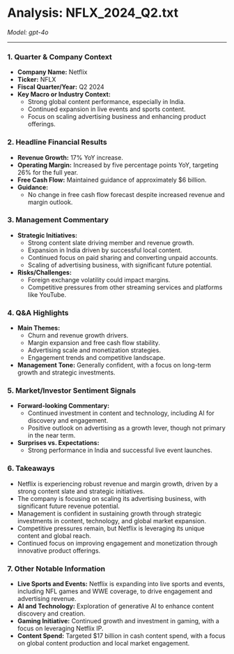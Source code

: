 # Analysis: NFLX_2024_Q2.txt

*Model: gpt-4o*

---

### 1. Quarter & Company Context
- **Company Name:** Netflix
- **Ticker:** NFLX
- **Fiscal Quarter/Year:** Q2 2024
- **Key Macro or Industry Context:**
  - Strong global content performance, especially in India.
  - Continued expansion in live events and sports content.
  - Focus on scaling advertising business and enhancing product offerings.

### 2. Headline Financial Results
- **Revenue Growth:** 17% YoY increase.
- **Operating Margin:** Increased by five percentage points YoY, targeting 26% for the full year.
- **Free Cash Flow:** Maintained guidance of approximately $6 billion.
- **Guidance:**
  - No change in free cash flow forecast despite increased revenue and margin outlook.

### 3. Management Commentary
- **Strategic Initiatives:**
  - Strong content slate driving member and revenue growth.
  - Expansion in India driven by successful local content.
  - Continued focus on paid sharing and converting unpaid accounts.
  - Scaling of advertising business, with significant future potential.
- **Risks/Challenges:**
  - Foreign exchange volatility could impact margins.
  - Competitive pressures from other streaming services and platforms like YouTube.

### 4. Q&A Highlights
- **Main Themes:**
  - Churn and revenue growth drivers.
  - Margin expansion and free cash flow stability.
  - Advertising scale and monetization strategies.
  - Engagement trends and competitive landscape.
- **Management Tone:** Generally confident, with a focus on long-term growth and strategic investments.

### 5. Market/Investor Sentiment Signals
- **Forward-looking Commentary:**
  - Continued investment in content and technology, including AI for discovery and engagement.
  - Positive outlook on advertising as a growth lever, though not primary in the near term.
- **Surprises vs. Expectations:**
  - Strong performance in India and successful live event launches.

### 6. Takeaways
- Netflix is experiencing robust revenue and margin growth, driven by a strong content slate and strategic initiatives.
- The company is focusing on scaling its advertising business, with significant future revenue potential.
- Management is confident in sustaining growth through strategic investments in content, technology, and global market expansion.
- Competitive pressures remain, but Netflix is leveraging its unique content and global reach.
- Continued focus on improving engagement and monetization through innovative product offerings.

### 7. Other Notable Information
- **Live Sports and Events:** Netflix is expanding into live sports and events, including NFL games and WWE coverage, to drive engagement and advertising revenue.
- **AI and Technology:** Exploration of generative AI to enhance content discovery and creation.
- **Gaming Initiative:** Continued growth and investment in gaming, with a focus on leveraging Netflix IP.
- **Content Spend:** Targeted $17 billion in cash content spend, with a focus on global content production and local market engagement.